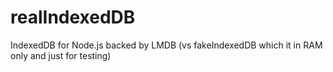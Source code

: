 # realIndexedDB
IndexedDB for Node.js backed by LMDB (vs fakeIndexedDB which it in RAM only and just for testing)
